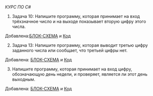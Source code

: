 *КУРС ПО С#*


1. Задача 10: Напишите программу, которая принимает на вход трёхзначное число и на выходе показывает вторую цифру этого числа.

Добавлена:[БЛОК-СХЕМА](qwerty1/1.drawio.png) и [Код](qwerty1/Program.cs)

2. Задача 13: Напишите программу, которая выводит третью цифру заданного числа или сообщает, что третьей цифры нет.

Добавлена: [БЛОК-СХЕМА](qwerty2/2.drawio.png) и [Код](qwerty2/Program.cs)

3. Напишите программу, которая принимает на вход цифру, обозначающую день недели, и проверяет, является ли этот день выходным.

Добавлена: [БЛОК-СХЕМА](qwerty3/3.drawio.png) и [Код](qwerty3/Program.cs)
